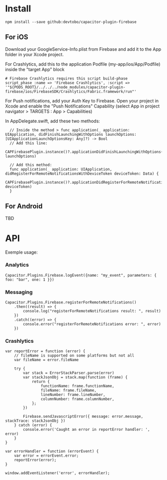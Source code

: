 # Install

`npm install --save github:devtobo/capacitor-plugin-firebase`

## For iOS

Download your GoogleService-Info.plist from Firebase and add it to the App folder in your Xcode project.

For Crashlytics, add this to the application Podfile (my-app/ios/App/Podfile) inside the "target App" block

```
# Firebase Crashlytics requires this script build-phase
script_phase :name => 'Firebase Crashlytics', :script => '"${PODS_ROOT}/../../../node_modules/capacitor-plugin-firebase/ios/FirebaseSDK/Crashlytics/Fabric.framework/run"'
```

For Push notifications, add your Auth Key to Firebase.
Open your project in Xcode and enable the "Push Notifications" Capability (select App in project navigator > TARGETS : App > Capabilities)

In AppDelegate.swift, add these two methods:

```
  // Inside the method > func application(_ application: UIApplication, didFinishLaunchingWithOptions launchOptions: [UIApplicationLaunchOptionsKey: Any]?) -> Bool
  // Add this line:
    CAPFirebasePlugin.instance()?.applicationDidFinishLaunchingWithOptions(launchOptions: launchOptions)
    
  // Add this method:
  func application(_ application: UIApplication, didRegisterForRemoteNotificationsWithDeviceToken deviceToken: Data) {
    CAPFirebasePlugin.instance()?.applicationDidRegisterForRemoteNotificationsWithDeviceToken(deviceToken: deviceToken)
  }
```



## For Android

TBD

# API

Exemple usage:

### Analytics

`Capacitor.Plugins.Firebase.logEvent({name: "my_event", parameters: { foo: "bar", one: 1 }})`


### Messaging

```
Capacitor.Plugins.Firebase.registerForRemoteNotifications()
    .then((result) => {
        console.log("registerForRemoteNotifications result: ", result)
    })
    .catch((error) => {
        console.error("registerForRemoteNotifications error: ", error)
    })
```

### Crashlytics

```
var reportError = function (error) {
    // fileName is supported on some platforms but not all
    var fileName = error.fileName

    try {
        var stack = ErrorStackParser.parse(error)
        var stackJsonObj = stack.map(function (frame) {
            return {
                functionName: frame.functionName,
                fileName: frame.fileName,
                lineNumber: frame.lineNumber,
                columnNumber: frame.columnNumber,
            };
        })

        Firebase.sendJavascriptError({ message: error.message, stackTrace: stackJsonObj })
    } catch (error) {
        console.error('Caught an error in reportError handler: ', error)
    }
}

var errorHandler = function (errorEvent) {
    var error = errorEvent.error;
    reportError(error);
}

window.addEventListener('error', errorHandler);
```